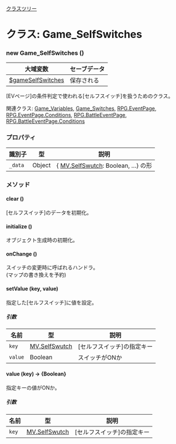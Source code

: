 [クラスツリー](index.md)

# クラス: Game_SelfSwitches

### new Game_SelfSwitches ()

| 大域変数 | セーブデータ |
| --- | --- |
| [$gameSelfSwitches](global.md#gameselfswitches-game_selfswitches) | 保存される |

[EVページ]の条件判定で使われる[セルフスイッチ]を扱うためのクラス。

関連クラス: [Game_Variables](Game_Variables.md), [Game_Switches](Game_Switches.md), [RPG.EventPage](RPG.EventPage.md), [RPG.EventPage.Conditions](RPG.EventPage.Conditions.md), [RPG.BattleEventPage](RPG.BattleEventPage.md), [RPG.BattleEventPage.Conditions](RPG.BattleEventPage.Conditions.md)


### プロパティ

| 識別子 | 型 | 説明 |
| --- | --- | --- |
| `_data` | Object | { [MV.SelfSwutch](MV.SelfSwutch.md): Boolean, …} の形 |


### メソッド

#### clear ()
[セルフスイッチ]のデータを初期化。


#### initialize ()
 オブジェクト生成時の初期化。


#### onChange ()
スイッチの変更時に呼ばれるハンドラ。<br />
(マップの書き換えを予約)


#### setValue (key, value)
指定した[セルフスイッチ]に値を設定。

##### 引数

| 名前 | 型 | 説明 |
| --- | --- | --- |
| `key` | [MV.SelfSwutch](MV.SelfSwutch.md)  | [セルフスイッチ]の指定キー |
| `value` | Boolean | スイッチがONか |


#### value (key) → {Boolean}
指定キーの値がONか。

##### 引数

| 名前 | 型 | 説明 |
| --- | --- | --- |
| `key` | [MV.SelfSwutch](MV.SelfSwutch.md)  | [セルフスイッチ]の指定キー |



